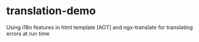 # translation-demo
Using i18n features in html template [AOT] and ngx-translate for translating errors at run time


